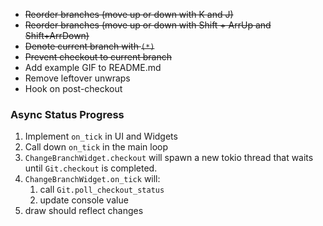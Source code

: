 * ~~Reorder branches (move up or down with K and J)~~
* ~~Reorder branches (move up or down with Shift + ArrUp and Shift+ArrDown)~~
* ~~Denote current branch with `(*)`~~
* ~~Prevent checkout to current branch~~
* Add example GIF to README.md
* Remove leftover unwraps
* Hook on post-checkout


### Async Status Progress

1. Implement `on_tick` in UI and Widgets
2. Call down `on_tick` in the main loop
3. `ChangeBranchWidget.checkout` will spawn a new tokio thread that waits until `Git.checkout` is completed.
4. `ChangeBranchWidget.on_tick` will:
    1. call `Git.poll_checkout_status`
    2. update console value
5. draw should reflect changes 